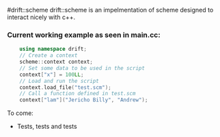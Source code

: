 #drift::scheme
drift::scheme is an impelmentation of scheme designed to 
interact nicely with c++.
### Current working example as seen in main.cc:
```C++
	using namespace drift;
	// Create a context
	scheme::context context;
	// Set some data to be used in the script
	context["x"] = 100LL;
	// Load and run the script
	context.load_file("test.scm");
	// Call a function defined in test.scm
	context["lam"]("Jericho Billy", "Andrew");
```

To come:
- Tests, tests and tests